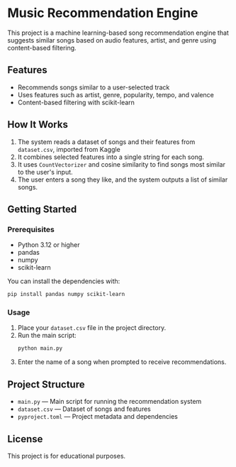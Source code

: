 # Music Recommendation Engine

This project is a machine learning-based song recommendation engine that suggests similar songs based on audio features, artist, and genre using content-based filtering.

## Features
- Recommends songs similar to a user-selected track
- Uses features such as artist, genre, popularity, tempo, and valence
- Content-based filtering with scikit-learn

## How It Works
1. The system reads a dataset of songs and their features from `dataset.csv`, imported from Kaggle
2. It combines selected features into a single string for each song.
3. It uses `CountVectorizer` and cosine similarity to find songs most similar to the user's input.
4. The user enters a song they like, and the system outputs a list of similar songs.

## Getting Started

### Prerequisites
- Python 3.12 or higher
- pandas
- numpy
- scikit-learn

You can install the dependencies with:
```bash
pip install pandas numpy scikit-learn
```

### Usage
1. Place your `dataset.csv` file in the project directory.
2. Run the main script:
   ```bash
   python main.py
   ```
3. Enter the name of a song when prompted to receive recommendations.

## Project Structure
- `main.py` — Main script for running the recommendation system
- `dataset.csv` — Dataset of songs and features
- `pyproject.toml` — Project metadata and dependencies

## License
This project is for educational purposes.
